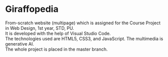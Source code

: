 # Giraffopedia
From-scratch website (multipage) which is assigned for the Course Project in Web Design, 1st year, STD, PU.<br>
It is developed with the help of Visual Studio Code.<br>
The technologies used are HTML5, CSS3, and JavaScript. The multimedia is generative AI.<br>
The whole project is placed in the master branch.<br>
